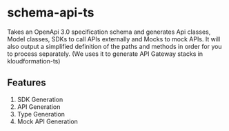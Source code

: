 # schema-api-ts

Takes an OpenApi 3.0 specification schema and generates Api classes, Model classes, SDKs to call APIs externally and Mocks to mock APIs.
It will also output a simplified definition of the paths and methods in order for you to process separately. 
(We uses it to generate API Gateway stacks in kloudformation-ts)

## Features

1. SDK Generation
2. API Generation
3. Type Generation
4. Mock API Generation
